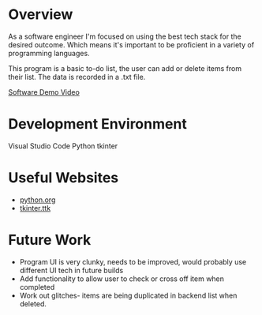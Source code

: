 # Overview

As a software engineer I'm focused on using the best tech stack for the desired outcome. Which means it's important to be proficient in a variety of programming languages. 

This program is a basic to-do list, the user can add or delete items from their list. The data is recorded in a .txt file. 

[Software Demo Video](https://youtu.be/Af_jSJ0XqOg)

# Development Environment

Visual Studio Code
Python
tkinter


# Useful Websites

* [python.org](https://docs.python.org/3/library/index.html)
* [tkinter.ttk](https://docs.python.org/3/library/tkinter.ttk.html#using-ttk)


# Future Work

* Program UI is very clunky, needs to be improved, would probably use different UI tech in future builds
* Add functionality to allow user to check or cross off item when completed
* Work out glitches- items are being duplicated in backend list when deleted.

